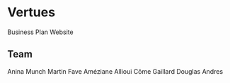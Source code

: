 # Vertues
Business Plan Website

## Team
Anina Munch
Martin Fave
Améziane Allioui
Côme Gaillard
Douglas Andres
